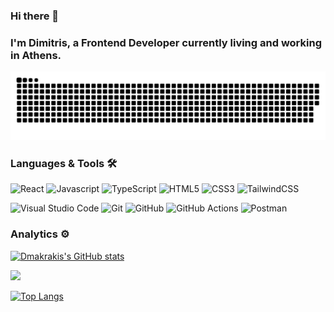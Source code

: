 ### Hi there 👋

### I'm Dimitris, a Frontend Developer currently living and working in Athens.

 ![Snake animation](https://github.com/dmakrakis/dmakrakis/blob/output/github-contribution-grid-snake-dark.svg)

### Languages & Tools 🛠
![React](https://img.shields.io/badge/-React-05122A?style=flat&logo=react)
![Javascript](https://img.shields.io/badge/-JavaScript-05122A?style=flat&logo=javascript)
![TypeScript](https://img.shields.io/badge/-TypeScript-05122A?style=flat&logo=TypeScript)
![HTML5](https://img.shields.io/badge/-HTML5-05122A?style=flat&logo=HTML5)
![CSS3](https://img.shields.io/badge/-CSS3-05122A?style=flat&logo=CSS3)
![TailwindCSS](https://img.shields.io/badge/-TailwindCSS-05122A?style=flat&logo=TailwindCSS)

![Visual Studio Code](https://img.shields.io/badge/-Visual%20Studio%20Code-05122A?style=flat&logo=visual-studio-code&logoColor=007ACC) 
![Git](https://img.shields.io/badge/-Git-05122A?style=flat&logo=git) ![GitHub](https://img.shields.io/badge/-GitHub-05122A?style=flat&logo=github) ![GitHub Actions](https://img.shields.io/badge/GitHub%20Actions%20-05122A?style=flat&logo=github-actions&logoColor=white)
![Postman](https://img.shields.io/badge/-Postman-05122A?style=flat&logo=postman)
### Analytics ⚙️
  

[![Dmakrakis's GitHub stats](https://github-readme-stats.vercel.app/api?username=Dmakrakis&theme)](https://github.com/Dmakrakis/github-readme-stats)
<p align="left">
  <img height="180em" src="https://github-readme-streak-stats.herokuapp.com/?user=Dmakrakis" />
 </p>
 
[![Top Langs](https://github-readme-stats.vercel.app/api/top-langs/?username=Dmakrakis&layout=compact&hide=HCL)](https://github.com/Dmakrakis/github-readme-stats)
